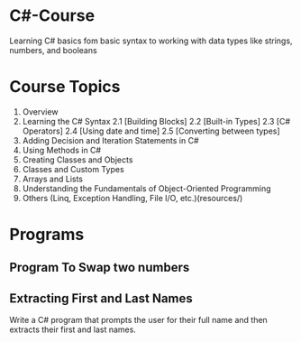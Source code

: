 # C#-Course
Learning C# basics fom basic syntax to working with data types like strings, numbers, and booleans

# Course Topics
1. Overview
2. Learning the C# Syntax
  2.1 [Building Blocks]
  2.2 [Built-in Types]
  2.3 [C# Operators]
  2.4 [Using date and time]
  2.5 [Converting between types]
3. Adding Decision and Iteration Statements in C#
4. Using Methods in C#
5. Creating Classes and Objects
6. Classes and Custom Types
7. Arrays and Lists
8. Understanding the Fundamentals of Object-Oriented Programming
9. Others (Linq, Exception Handling, File I/O, etc.)(resources/)

# Programs
## Program To Swap two numbers

## Extracting First and Last Names
 Write a C# program that prompts the user for their full name and then extracts their first and last names.
